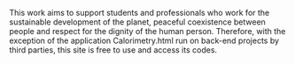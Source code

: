 This work aims to support students and professionals who work for the sustainable development of the planet, peaceful coexistence between people and respect for the dignity of the human person. Therefore, with the exception of the application Calorimetry.html run on back-end projects by third parties, this site is free to use and access its codes.
